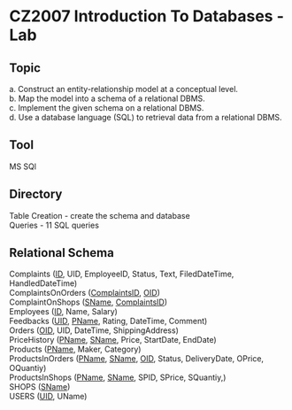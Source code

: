 # CZ2007 Introduction To Databases - Lab

## Topic
a. Construct an entity-relationship model at a conceptual level.<br/>
b. Map the model into a schema of a relational DBMS.<br/>
c. Implement the given schema on a relational DBMS.<br/>
d. Use a database language (SQL) to retrieval data from a relational DBMS.

## Tool
MS SQl

## Directory
Table Creation - create the schema and database <br/>
Queries - 11 SQL queries


## Relational Schema
Complaints (<ins>ID</ins>, UID, EmployeeID, Status, Text, FiledDateTime, HandledDateTime)<br/>
ComplaintsOnOrders (<ins>ComplaintsID</ins>, <ins>OID</ins>)<br/>
ComplaintOnShops (<ins>SName</ins>, <ins>ComplaintsID</ins>)<br/>
Employees (<ins>ID</ins>, Name, Salary)<br/>
Feedbacks (<ins>UID</ins>, <ins>PName</ins>, Rating, DateTime, Comment)<br/>
Orders (<ins>OID</ins>, UID, DateTime, ShippingAddress)<br/>
PriceHistory (<ins>PName</ins>, <ins>SName</ins>, Price, StartDate, EndDate)<br/>
Products (<ins>PName</ins>, Maker, Category)<br/>
ProductsInOrders (<ins>PName</ins>, <ins>SName</ins>, <ins>OID</ins>, Status, DeliveryDate, OPrice, OQuantiy)<br/>
ProductsInShops (<ins>PName</ins>, <ins>SName</ins>, SPID, SPrice, SQuantiy,)<br/>
SHOPS (<ins>SName</ins>)<br/>
USERS (<ins>UID</ins>, UName)
